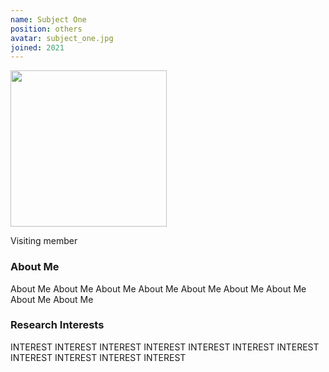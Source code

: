 ```yaml
---
name: Subject One
position: others
avatar: subject_one.jpg
joined: 2021
---
```


<img width="250" src="{{site.baseurl}}/images/people/{{page.avatar}}" data-action="zoom">

Visiting member


### About Me

 About Me  About Me  About Me   About Me   About Me   About Me   About Me   About Me   About Me  

### Research Interests

INTEREST INTEREST INTEREST INTEREST INTEREST INTEREST INTEREST INTEREST INTEREST INTEREST INTEREST  
